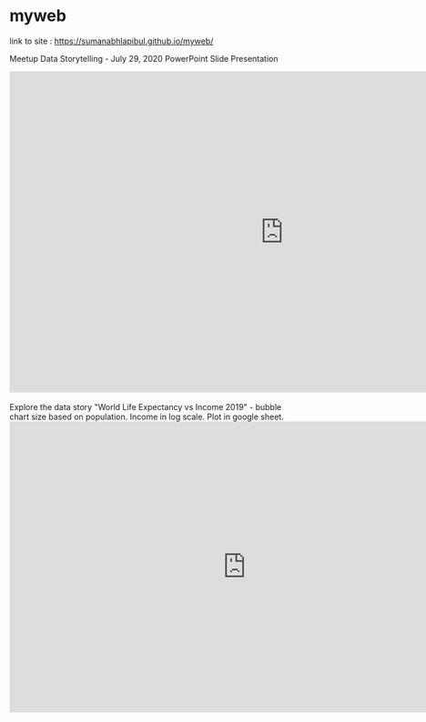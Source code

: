 # myweb

link to site : https://sumanabhlapibul.github.io/myweb/
<br>


Meetup Data Storytelling - July 29, 2020  PowerPoint Slide Presentation

<iframe src="https://onedrive.live.com/embed?cid=B7FB8D845C600B20&amp;resid=B7FB8D845C600B20%213979&amp;authkey=AKkWaG_iLT-Suu4&amp;em=2&amp;wdAr=1.7777777777777777" width="962px" height="565px" frameborder="0">This is an embedded <a target="_blank" href="https://office.com">Microsoft Office</a> presentation, powered by <a target="_blank" href="https://office.com/webapps">Office</a>.</iframe>

<br>
<br>
Explore the data story  "World Life Expectancy vs Income 2019" - bubble chart size based on population. Income in log scale. Plot in google sheet.
<br>
<iframe width="830" height="512" seamless frameborder="0" scrolling="no" src="https://docs.google.com/spreadsheets/d/e/2PACX-1vRPox3wC06hCx5P41_q43hjwU_L5r8Nc54Q2IRGrYityuLkvYe13iry8P-2W_uiBD18K1i1wKX3kOgp/pubchart?oid=1597631781&amp;format=interactive"></iframe>
<br>

